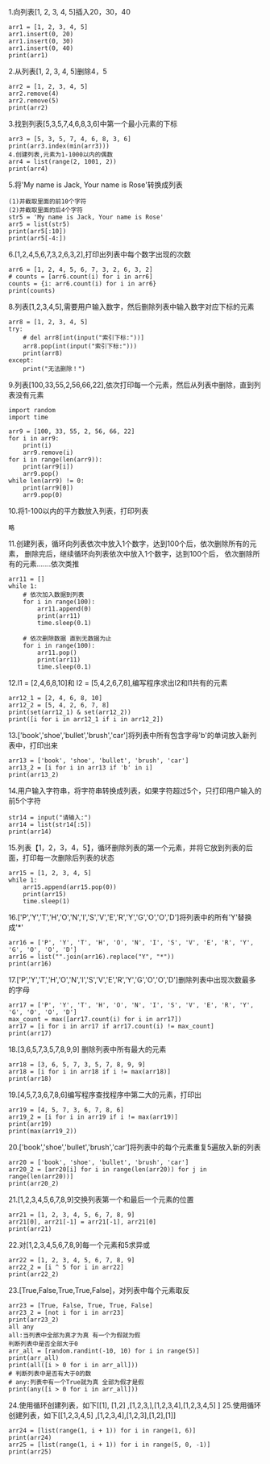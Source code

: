 1.向列表[1, 2, 3, 4, 5]插入20，30，40

    arr1 = [1, 2, 3, 4, 5]
    arr1.insert(0, 20)
    arr1.insert(0, 30)
    arr1.insert(0, 40)
    print(arr1)
2.从列表[1, 2, 3, 4, 5]删除4，5

    arr2 = [1, 2, 3, 4, 5]
    arr2.remove(4)
    arr2.remove(5)
    print(arr2)
3.找到列表[5,3,5,7,4,6,8,3,6]中第一个最小元素的下标

    arr3 = [5, 3, 5, 7, 4, 6, 8, 3, 6]
    print(arr3.index(min(arr3)))
    4.创建列表,元素为1-1000以内的偶数
    arr4 = list(range(2, 1001, 2))
    print(arr4)
5.将'My name is Jack, Your name is Rose'转换成列表

    (1)并截取里面的前10个字符
    (2)并截取里面的后4个字符
    str5 = 'My name is Jack, Your name is Rose'
    arr5 = list(str5)
    print(arr5[:10])
    print(arr5[-4:])
6.[1,2,4,5,6,7,3,2,6,3,2],打印出列表中每个数字出现的次数

    arr6 = [1, 2, 4, 5, 6, 7, 3, 2, 6, 3, 2]
    # counts = [arr6.count(i) for i in arr6]
    counts = {i: arr6.count(i) for i in arr6}
    print(counts)

8.列表[1,2,3,4,5],需要用户输入数字，然后删除列表中输入数字对应下标的元素

    arr8 = [1, 2, 3, 4, 5]
    try:
        # del arr8[int(input("索引下标:"))]
        arr8.pop(int(input("索引下标:")))
        print(arr8)
    except:
        print("无法删除！")
9.列表[100,33,55,2,56,66,22],依次打印每一个元素，然后从列表中删除，直到列表没有元素

    import random
    import time
    
    arr9 = [100, 33, 55, 2, 56, 66, 22]
    for i in arr9:
        print(i)
        arr9.remove(i)
    for i in range(len(arr9)):
        print(arr9[i])
        arr9.pop()
    while len(arr9) != 0:
        print(arr9[0])
        arr9.pop(0)
10.将1-100以内的平方数放入列表，打印列表
    
    略   
11.创建列表，循环向列表依次中放入1个数字，达到100个后，依次删除所有的元素，
删除完后，继续循环向列表依次中放入1个数字，达到100个后，
依次删除所有的元素.......依次类推

    arr11 = []
    while 1:
        # 依次加入数据到列表
        for i in range(100):
            arr11.append(0)
            print(arr11)
            time.sleep(0.1)

        # 依次删除数据 直到无数据为止
        for i in range(100):
            arr11.pop()
            print(arr11)
            time.sleep(0.1)
12.l1 = [2,4,6,8,10]和 l2 = [5,4,2,6,7,8],编写程序求出l2和l1共有的元素

    arr12_1 = [2, 4, 6, 8, 10]
    arr12_2 = [5, 4, 2, 6, 7, 8]
    print(set(arr12_1) & set(arr12_2))
    print([i for i in arr12_1 if i in arr12_2])

13.['book','shoe','bullet','brush','car']将列表中所有包含字母'b'的单词放入新列表中，打印出来

    arr13 = ['book', 'shoe', 'bullet', 'brush', 'car']
    arr13_2 = [i for i in arr13 if 'b' in i]
    print(arr13_2)
14.用户输入字符串，将字符串转换成列表，如果字符超过5个，只打印用户输入的前5个字符

    str14 = input("请输入:")
    arr14 = list(str14[:5])
    print(arr14)
15.列表【1，2，3，4，5】，循环删除列表的第一个元素，并将它放到列表的后面，打印每一次删除后列表的状态
    
    arr15 = [1, 2, 3, 4, 5]
    while 1:
        arr15.append(arr15.pop(0))
        print(arr15)
        time.sleep(1)
16.['P','Y','T','H','O','N','I','S','V','E','R','Y','G','O','O','D']将列表中的所有'Y'替换成'*'

    arr16 = ['P', 'Y', 'T', 'H', 'O', 'N', 'I', 'S', 'V', 'E', 'R', 'Y', 'G', 'O', 'O', 'D']
    arr16 = list("".join(arr16).replace("Y", "*"))
    print(arr16)
17.['P','Y','T','H','O','N','I','S','V','E','R','Y','G','O','O','D']删除列表中出现次数最多的字母

    arr17 = ['P', 'Y', 'T', 'H', 'O', 'N', 'I', 'S', 'V', 'E', 'R', 'Y', 'G', 'O', 'O', 'D']
    max_count = max([arr17.count(i) for i in arr17])
    arr17 = [i for i in arr17 if arr17.count(i) != max_count]
    print(arr17)
18.[3,6,5,7,3,5,7,8,9,9] 删除列表中所有最大的元素

    arr18 = [3, 6, 5, 7, 3, 5, 7, 8, 9, 9]
    arr18 = [i for i in arr18 if i != max(arr18)]
    print(arr18)

19.[4,5,7,3,6,7,8,6]编写程序查找程序中第二大的元素，打印出

    arr19 = [4, 5, 7, 3, 6, 7, 8, 6]
    arr19_2 = [i for i in arr19 if i != max(arr19)]
    print(arr19)
    print(max(arr19_2))
20.['book','shoe','bullet','brush','car']将列表中的每个元素重复5遍放入新的列表

    arr20 = ['book', 'shoe', 'bullet', 'brush', 'car']
    arr20_2 = [arr20[i] for i in range(len(arr20)) for j in range(len(arr20))]
    print(arr20_2)
21.[1,2,3,4,5,6,7,8,9]交换列表第一个和最后一个元素的位置

    arr21 = [1, 2, 3, 4, 5, 6, 7, 8, 9]
    arr21[0], arr21[-1] = arr21[-1], arr21[0]
    print(arr21)
22.对[1,2,3,4,5,6,7,8,9]每一个元素和5求异或

    arr22 = [1, 2, 3, 4, 5, 6, 7, 8, 9]
    arr22_2 = [i ^ 5 for i in arr22]
    print(arr22_2)
23.[True,False,True,True,False]，对列表中每个元素取反
    
    arr23 = [True, False, True, True, False]
    arr23_2 = [not i for i in arr23]
    print(arr23_2)
    all any
    all:当列表中全部为真才为真 有一个为假就为假
    判断列表中是否全部大于0
    arr_all = [random.randint(-10, 10) for i in range(5)]
    print(arr_all)
    print(all([i > 0 for i in arr_all]))
    # 判断列表中是否有大于0的数
    # any:列表中有一个True就为真 全部为假才是假
    print(any([i > 0 for i in arr_all]))
24.使用循环创建列表，如下[[1], [1,2] ,[1,2,3,],[1,2,3,4],[1,2,3,4,5] ]
25.使用循环创建列表，如下[[1,2,3,4,5] ,[1,2,3,4],[1,2,3],[1,2],[1]]

    arr24 = [list(range(1, i + 1)) for i in range(1, 6)]
    print(arr24)
    arr25 = [list(range(1, i + 1)) for i in range(5, 0, -1)]
    print(arr25)